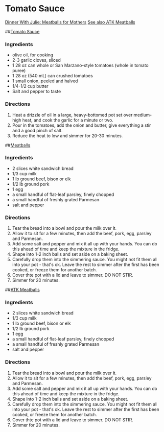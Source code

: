# Tomato Sauce
[Dinner With Julie: Meatballs for Mothers](http://www.dinnerwithjulie.com/2013/02/27/gatherings-meatballs-for-mothers/)
[See also ATK Meatballs](mains/atk_meatballs.md)

##[Tomato Sauce](#tomato-sauce)

### Ingredients
* olive oil, for cooking
* 2-3 garlic cloves, sliced
* 1 28 oz can whole or San Marzano-style tomatoes (whole in tomato puree)
* 1 28 oz (540 mL) can crushed tomatoes
* 1 small onion, peeled and halved
* 1/4-1/2 cup butter
* Salt and pepper to taste

### Directions
1. Heat a drizzle of oil in a large, heavy-bottomed pot set over medium-high heat, and cook the garlic for a minute or two.
2. Pour in the tomatoes, add the onion and butter, give everything a stir and a good pinch of salt.
3. Reduce the heat to low and simmer for 20-30 minutes.

##[Meatballs](#meatballs)

### Ingredients
* 2 slices white sandwich bread
* 1/3 cup milk
* 1 lb ground beef, bison or elk
* 1/2 lb ground pork
* 1 egg
* a small handful of flat-leaf parsley, finely chopped
* a small handful of freshly grated Parmesan
* salt and pepper

### Directions
1. Tear the bread into a bowl and pour the milk over it.
2. Allow it to sit for a few minutes, then add the beef, pork, egg, parsley and Parmesan.
3. Add some salt and pepper and mix it all up with your hands. You can do this ahead of time and keep the mixture in the fridge.
4. Shape into 1-2 inch balls and set aside on a baking sheet.
5. Carefully drop them into the simmering sauce. You might not fit them all into your pot - that's ok. Leave the rest to simmer after the first has been cooked, or freeze them for another batch.
6. Cover thte pot with a lid and leave to simmer.  DO NOT STIR.
7. Simmer for 20 minutes.

##[ATK Meatballs](#atk-meatballs)

### Ingredients
* 2 slices white sandwich bread
* 1/3 cup milk
* 1 lb ground beef, bison or elk
* 1/2 lb ground pork
* 1 egg
* a small handful of flat-leaf parsley, finely chopped
* a small handful of freshly grated Parmesan
* salt and pepper

### Directions
1. Tear the bread into a bowl and pour the milk over it.
2. Allow it to sit for a few minutes, then add the beef, pork, egg, parsley and Parmesan.
3. Add some salt and pepper and mix it all up with your hands. You can do this ahead of time and keep the mixture in the fridge.
4. Shape into 1-2 inch balls and set aside on a baking sheet.
5. Carefully drop them into the simmering sauce. You might not fit them all into your pot - that's ok. Leave the rest to simmer after the first has been cooked, or freeze them for another batch.
6. Cover thte pot with a lid and leave to simmer.  DO NOT STIR.
7. Simmer for 20 minutes.

